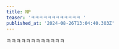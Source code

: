 ```yaml
---
title: NP
teaser: 'ㅋㅋㅋㅋㅋㅋㅋㅋㅋㅋㅋㅋ '
published_at: '2024-08-26T13:04:40.303Z'
---
```

<p>ㅋㅋㅋㅋㅋㅋㅋㅋㅋㅋㅋㅋ</p><p></p>
